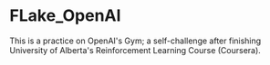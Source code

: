 # FLake_OpenAI

This is a practice on OpenAI's Gym;
a self-challenge after finishing University of Alberta's Reinforcement Learning Course (Coursera).
